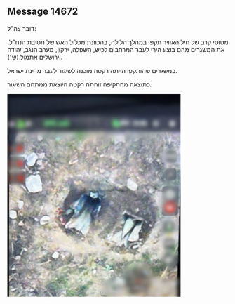 ## Message 14672

דובר צה"ל:

מטוסי קרב של חיל האוויר תקפו במהלך הלילה, בהכוונת מכלול האש של חטיבת הנח"ל, את המשגרים מהם בוצע הירי לעבר המרחבים לכיש, השפלה, ירקון, מערב הנגב, יהודה וירושלים אתמול (ש׳).

במשגרים שהותקפו הייתה רקטה מוכנה לשיגור לעבר מדינת ישראל.

כתוצאה מהתקיפה זוהתה רקטה היוצאת ממתחם השיגור.

![Photo](14672/14672_photo.jpg)
